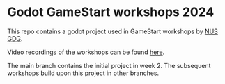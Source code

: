 # Godot GameStart workshops 2024

This repo contains a godot project used in GameStart workshops by [NUS GDG](https://nusgdg.org/).

Video recordings of the workshops can be found [here](https://www.youtube.com/@nusgamesdevelopmentgroup9090).



The main branch contains the initial project in week 2. The subsequent workshops build upon this project in other branches.



